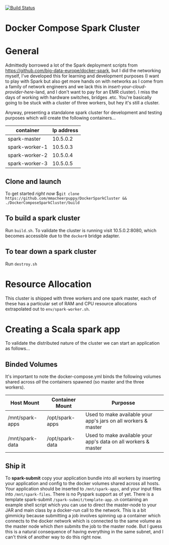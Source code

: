 [![Build Status](https://travis-ci.org/mmacheerpuppy/DockerSparkCluster.svg?branch=master)](https://travis-ci.org/mmacheerpuppy/DockerSparkCluster)

# Docker Compose Spark Cluster

# General

Admittedly borrowed a lot of the Spark deployment scripts from https://github.com/big-data-europe/docker-spark, but I did the networking myself, I've developed this for learning and development purposes (I want to play with Spark but also get more hands on with networks as I come from a family of network engineers and we lack this in _insert-your-cloud-provider-here_-land, and I don't want to pay for an EMR cluster). I miss the days of working with hardware switches, bridges .etc. You're basically going to be stuck with a cluster of three workers, but hey it's still a cluster.

Anyway, presenting a standalone spark cluster for development and testing purposes which will create the following containers...

| container      | Ip address |
| -------------- | ---------- |
| spark-master   | 10.5.0.2   |
| spark-worker-1 | 10.5.0.3   |
| spark-worker-2 | 10.5.0.4   |
| spark-worker-3 | 10.5.0.5   |


## Clone and launch

To get started _right now_ $`git clone https://github.com/mmacheerpuppy/DockerSparkCluster && ./DockerComposeSparkCluster/build`

## To build a spark cluster

Run `build.sh`. To validate the cluster is running visit 10.5.0.2:8080, which becomes accessible due to the `docker0` bridge adapter. 

## To tear down a spark cluster

Run `destroy.sh`

# Resource Allocation

This cluster is shipped with three workers and one spark master, each of these has a particular set of RAM and CPU resource allocations extrapolated out to `env/spark-worker.sh`.

# Creating a Scala spark app

To validate the distributed nature of the cluster we can start an application as follows...

## Binded Volumes

It's important to note the docker-compose.yml binds the following volumes shared across _all_ the containers spawned (so master and the three workers).

| Host Mount      | Container Mount | Purposse                                                       |
| --------------- | --------------- | -------------------------------------------------------------- |
| /mnt/spark-apps | /opt/spark-apps | Used to make available your app's jars on all workers & master |
| /mnt/spark-data | /opt/spark-data | Used to make available your app's data on all workers & master |

## Ship it

To **spark-submit** copy your application bundle into all workers by inserting your application and config to the docker volumes shared across all hosts. Your application should be inserted to `/mnt/spark-apps`, and your input files into `/mnt/spark-files`. There is no Pyspark support as of yet. There is a template spark-submit `/spark-submit/template-app.sh` containing an example shell script which you can use to direct the master-node to your JAR and main class by a docker-run call to the network. This is a bit gimmicky because submitting a job involves spinning up a container which connects to the docker network which is connected to the same volume as the master node which _then_ submits the job to the master node. But I guess this is a natural consequence of having everything in the same subnet, and I can't think of another way to do this right now. 
